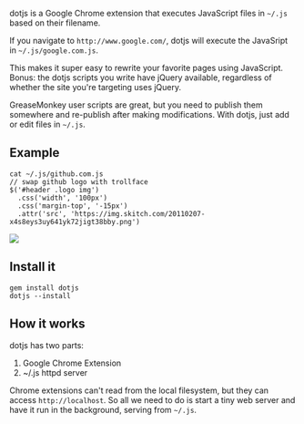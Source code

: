 dotjs is a Google Chrome extension that executes JavaScript files in `~/.js`
based on their filename.

If you navigate to `http://www.google.com/`, dotjs will execute the JavaSript
in `~/.js/google.com.js`.

This makes it super easy to rewrite your favorite pages using JavaScript.
Bonus: the dotjs scripts you write have jQuery available, regardless of
whether the site you're targeting uses jQuery.

GreaseMonkey user scripts are great, but you need to publish them somewhere
and re-publish after making modifications. With dotjs, just add or edit files
in `~/.js`.

## Example

    cat ~/.js/github.com.js
    // swap github logo with trollface
    $('#header .logo img')
      .css('width', '100px')
      .css('margin-top', '-15px')
      .attr('src', 'https://img.skitch.com/20110207-x4s8eys3uy641yk72jigt38bby.png')

![](https://img.skitch.com/20110207-k3tkbubarg4yb8ym68rpm58m62.png)

## Install it

    gem install dotjs
    dotjs --install

## How it works

dotjs has two parts:

1. Google Chrome Extension
2. ~/.js httpd server

Chrome extensions can't read from the local filesystem, but they can access
`http://localhost`. So all we need to do is start a tiny web server and have
it run in the background, serving from `~/.js`.

